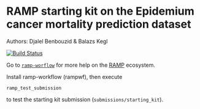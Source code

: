 # RAMP starting kit on the Epidemium cancer mortality prediction dataset

Authors: Djalel Benbouzid & Balazs Kegl

[![Build Status](https://travis-ci.org/ramp-kits/epidemium2_cancer_mortality.svg?branch=master)](https://travis-ci.org/ramp-kits/epidemium2_cancer_mortality)

Go to [`ramp-worflow`](https://github.com/paris-saclay-cds/ramp-workflow) for more help on the [RAMP](http:www.ramp.studio) ecosystem.

Install ramp-workflow (rampwf), then execute

```
ramp_test_submission
```

to test the starting kit submission (`submissions/starting_kit`).
